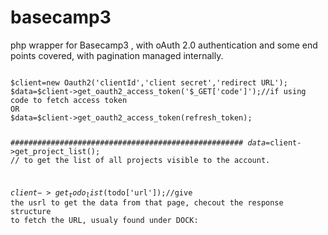 # basecamp3
php wrapper for Basecamp3 , with oAuth 2.0 authentication and some end points covered, with pagination managed internally.

<code>
$client=new Oauth2('clientId','client secret','redirect URL');
$data=$client->get_oauth2_access_token('$_GET['code']');//if using code to fetch access token
OR
$data=$client->get_oauth2_access_token(refresh_token);

####################################################
$data=$client->get_project_list();   // to get the list of all projects visible to the account.

$client->get_todo_list($todo['url']);//give the usrl to get the data from that page, checout the response structure to fetch the URL, usualy found under DOCK:



</code>

